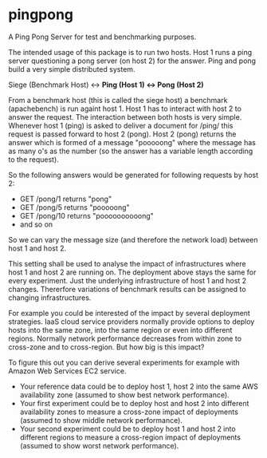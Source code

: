 pingpong
========

A Ping Pong Server for test and benchmarking purposes.

The intended usage of this package is to run two hosts. Host 1 runs a ping server questioning a pong server (on host 2) for the answer. Ping and pong build a very simple distributed system.

Siege (Benchmark Host) <-> __Ping (Host 1) <-> Pong (Host 2)__

From a benchmark host (this is called the siege host) a benchmark (apachebench) is run againt host 1. Host 1 has to interact with host 2 to answer the request. The interaction between both hosts is very simple. Whenever host 1 (ping) is asked to deliver a document for /ping/<nr> this request is passed forward to host 2 (pong). Host 2 (pong) returns the answer which is formed of a message "pooooong" where the message has as many o's as the number (so the answer has a variable length according to the request).

So the following answers would be generated for following requests by host 2:

- GET /pong/1 returns "pong"
- GET /pong/5 returns "pooooong"
- GET /pong/10 returns "poooooooooong"
- and so on

So we can vary the message size (and therefore the network load) between host 1 and host 2.

This setting shall be used to analyse the impact of infrastructures where host 1 and host 2 are running on. The deployment above stays the same for every experiment. Just the underlying infrastructure of host 1 and host 2 changes. Thererfore variations of benchmark results can be assigned to changing infrastructures.

For example you could be interested of the impact by several deployment strategies. IaaS cloud service providers normally provide options to deploy hosts into the same zone, into the same region or even into different regions. Normally network performance decreases from within zone to cross-zone and to cross-region. But how big is this impact?

To figure this out you can derive several experiments for example with Amazon Web Services EC2 service.

- Your reference data could be to deploy host 1, host 2 into the same AWS availability zone (assumed to show best network performance).
- Your first experiment could be to deploy host and host 2 into different availability zones to measure a cross-zone impact of deployments (assumed to show middle network performance).
- Your second experiment could be to deploy host 1 and host 2 into different regions to measure a cross-region impact of deployments (assumed to show worst network performance).
